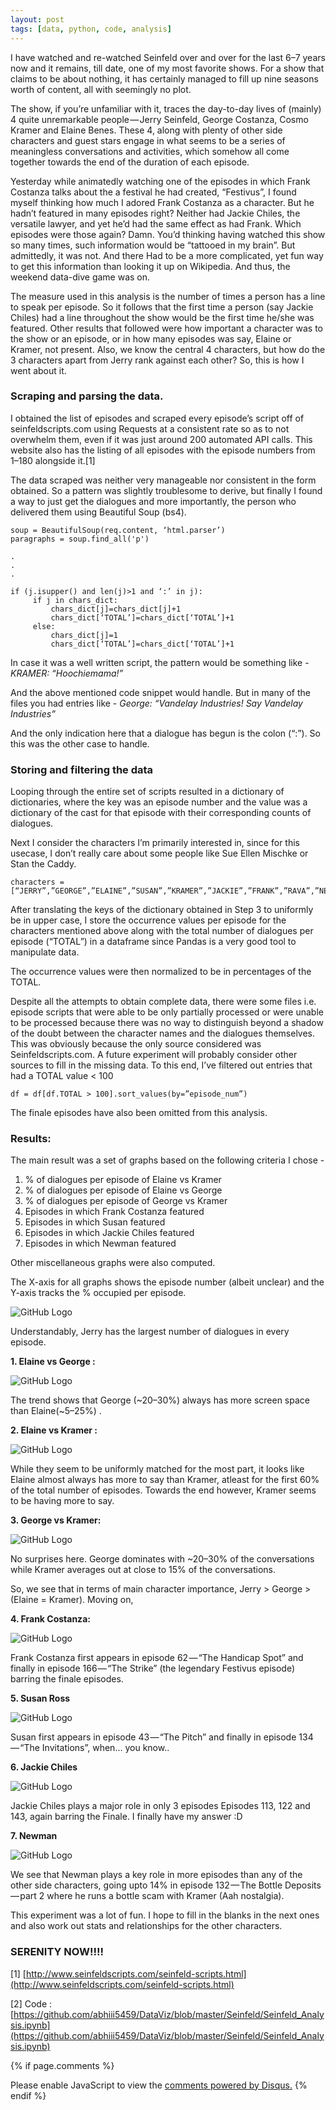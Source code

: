 ```yaml
---
layout: post
tags: [data, python, code, analysis]
---
```

I have watched and re-watched Seinfeld over and over for the last 6–7 years now and it remains, till date, one of my most favorite shows. For a show that claims to be about nothing, it has certainly managed to fill up nine seasons worth of content, all with seemingly no plot.

The show, if you’re unfamiliar with it, traces the day-to-day lives of (mainly) 4 quite unremarkable people — Jerry Seinfeld, George Costanza, Cosmo Kramer and Elaine Benes. These 4, along with plenty of other side characters and guest stars engage in what seems to be a series of meaningless conversations and activities, which somehow all come together towards the end of the duration of each episode.

Yesterday while animatedly watching one of the episodes in which Frank Costanza talks about the a festival he had created, “Festivus”, I found myself thinking how much I adored Frank Costanza as a character. But he hadn’t featured in many episodes right? Neither had Jackie Chiles, the versatile lawyer, and yet he’d had the same effect as had Frank. Which episodes were those again? Damn. You’d thinking having watched this show so many times, such information would be “tattooed in my brain”. But admittedly, it was not. And there Had to be a more complicated, yet fun way to get this information than looking it up on Wikipedia. And thus, the weekend data-dive game was on.

The measure used in this analysis is the number of times a person has a line to speak per episode. So it follows that the first time a person (say Jackie Chiles) had a line throughout the show would be the first time he/she was featured. Other results that followed were how important a character was to the show or an episode, or in how many episodes was say, Elaine or Kramer, not present. Also, we know the central 4 characters, but how do the 3 characters apart from Jerry rank against each other? So, this is how I went about it.


### Scraping and parsing the data.

I obtained the list of episodes and scraped every episode’s script off of seinfeldscripts.com <Hat-tip> using Requests at a consistent rate so as to not overwhelm them, even if it was just around 200 automated API calls. This website also has the listing of all episodes with the episode numbers from 1–180 alongside it.[1]

The data scraped was neither very manageable nor consistent in the form obtained. So a pattern was slightly troublesome to derive, but finally I found a way to just get the dialogues and more importantly, the person who delivered them using Beautiful Soup (bs4).

~~~~
soup = BeautifulSoup(req.content, ‘html.parser’)
paragraphs = soup.find_all('p')

.
.
.

if (j.isupper() and len(j)>1 and ‘:’ in j):
     if j in chars_dict:
         chars_dict[j]=chars_dict[j]+1
         chars_dict[‘TOTAL’]=chars_dict[‘TOTAL’]+1
     else:
         chars_dict[j]=1
         chars_dict[‘TOTAL’]=chars_dict[‘TOTAL’]+1
~~~~


In case it was a well written script, the pattern would be something like -
*KRAMER: “Hoochiemama!”*

And the above mentioned code snippet would handle. But in many of the files you had entries like -
*George: “Vandelay Industries! Say Vandelay Industries”*

And the only indication here that a dialogue has begun is the colon (“:”). So this was the other case to handle.

### Storing and filtering the data

Looping through the entire set of scripts resulted in a dictionary of dictionaries, where the key was an episode number and the value was a dictionary of the cast for that episode with their corresponding counts of dialogues.

Next I consider the characters I’m primarily interested in, since for this usecase, I don’t really care about some people like Sue Ellen Mischke or Stan the Caddy.

~~~~
characters =[“JERRY”,”GEORGE”,”ELAINE”,”SUSAN”,”KRAMER”,”JACKIE”,”FRANK”,”RAVA”,”NEWMAN”,”TOTAL”]
~~~~

After translating the keys of the dictionary obtained in Step 3 to uniformly be in upper case, I store the occurrence values per episode for the characters mentioned above along with the total number of dialogues per episode (“TOTAL”) in a dataframe since Pandas is a very good tool to manipulate data.

The occurrence values were then normalized to be in percentages of the TOTAL.

Despite all the attempts to obtain complete data, there were some files i.e. episode scripts that were able to be only partially processed or were unable to be processed because there was no way to distinguish beyond a shadow of the doubt between the character names and the dialogues themselves. This was obviously because the only source considered was Seinfeldscripts.com. A future experiment will probably consider other sources to fill in the missing data. To this end, I’ve filtered out entries that had a TOTAL value < 100

~~~~
df = df[df.TOTAL > 100].sort_values(by=”episode_num”)
~~~~

The finale episodes have also been omitted from this analysis.

### Results:

The main result was a set of graphs based on the following criteria I chose -

1. % of dialogues per episode of Elaine vs Kramer
2. % of dialogues per episode of Elaine vs George
3. % of dialogues per episode of George vs Kramer
4. Episodes in which Frank Costanza featured 
5. Episodes in which Susan featured
6. Episodes in which Jackie Chiles featured
7. Episodes in which Newman featured

Other miscellaneous graphs were also computed.

The X-axis for all graphs shows the episode number (albeit unclear) and the Y-axis tracks the % occupied per episode.

![GitHub Logo](https://raw.githubusercontent.com/abhiramr/DataViz/master/Seinfeld/all.png)


Understandably, Jerry has the largest number of dialogues in every episode.


__1. Elaine vs George :__

![GitHub Logo](https://raw.githubusercontent.com/abhiramr/DataViz/master/Seinfeld/ElaineVsGeorge.png)

The trend shows that George (~20–30%) always has more screen space than Elaine(~5–25%) .

__2. Elaine vs Kramer :__

![GitHub Logo](https://raw.githubusercontent.com/abhiramr/DataViz/master/Seinfeld/ElaineVsKramer.png)

While they seem to be uniformly matched for the most part, it looks like Elaine almost always has more to say than Kramer, atleast for the first 60% of the total number of episodes. Towards the end however, Kramer seems to be having more to say.

__3. George vs Kramer:__

![GitHub Logo](https://raw.githubusercontent.com/abhiramr/DataViz/master/Seinfeld/GeorgeVsKramer.png)

No surprises here. George dominates with ~20–30% of the conversations while Kramer averages out at close to 15% of the conversations.

So, we see that in terms of main character importance, Jerry > George > (Elaine = Kramer). Moving on,

__4. Frank Costanza:__

![GitHub Logo](https://raw.githubusercontent.com/abhiramr/DataViz/master/Seinfeld/Frank.png)

Frank Costanza first appears in episode 62 — “The Handicap Spot” and finally in episode 166 — “The Strike” (the legendary Festivus episode) barring the finale episodes.

__5. Susan Ross__

![GitHub Logo](https://raw.githubusercontent.com/abhiramr/DataViz/master/Seinfeld/Susan.png)

Susan first appears in episode 43 — “The Pitch” and finally in episode 134 — “The Invitations”, when… you know..

__6. Jackie Chiles__

![GitHub Logo](https://raw.githubusercontent.com/abhiramr/DataViz/master/Seinfeld/Jackie.png)

Jackie Chiles plays a major role in only 3 episodes Episodes 113, 122 and 143, again barring the Finale. I finally have my answer :D

__7. Newman__

![GitHub Logo](https://raw.githubusercontent.com/abhiramr/DataViz/master/Seinfeld/Newman.png)


We see that Newman plays a key role in more episodes than any of the other side characters, going upto 14% in episode 132 — The Bottle Deposits — part 2 where he runs a bottle scam with Kramer (Aah nostalgia).

This experiment was a lot of fun. I hope to fill in the blanks in the next ones and also work out stats and relationships for the other characters.

### SERENITY NOW!!!!

[1] [http://www.seinfeldscripts.com/seinfeld-scripts.html](http://www.seinfeldscripts.com/seinfeld-scripts.html)

[2] Code : [https://github.com/abhiii5459/DataViz/blob/master/Seinfeld/Seinfeld_Analysis.ipynb](https://github.com/abhiii5459/DataViz/blob/master/Seinfeld/Seinfeld_Analysis.ipynb)


{% if page.comments %}
<div id="disqus_thread"></div>
<script>

/**
*  RECOMMENDED CONFIGURATION VARIABLES: EDIT AND UNCOMMENT THE SECTION BELOW TO INSERT DYNAMIC VALUES FROM YOUR PLATFORM OR CMS.
*  LEARN WHY DEFINING THESE VARIABLES IS IMPORTANT: https://disqus.com/admin/universalcode/#configuration-variables*/
/*
var disqus_config = function () {
this.page.url = abhiramr.github.io/2017-09-27-Data-Visualization-Exp1;  // Replace PAGE_URL with your page's canonical URL variable
this.page.identifier = 2017-09-27-Data-Visualization-Exp1; // Replace PAGE_IDENTIFIER with your page's unique identifier variable
};
*/
(function() { // DON'T EDIT BELOW THIS LINE
var d = document, s = d.createElement('script');
s.src = 'https://abhiramr.disqus.com/embed.js';
s.setAttribute('data-timestamp', +new Date());
(d.head || d.body).appendChild(s);
})();
</script>
<noscript>Please enable JavaScript to view the <a href="https://disqus.com/?ref_noscript">comments powered by Disqus.</a></noscript>
{% endif %}
